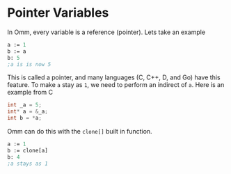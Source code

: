 # Pointer Variables

In Omm, every variable is a reference (pointer). Lets take an example

```clojure
a := 1
b := a
b: 5
;a is is now 5
```

This is called a pointer, and many languages (C, C++, D, and Go) have this feature. To make `a` stay as `1`, we need to perform an indirect of `a`. Here is an example from C

```c
int _a = 5;
int* a = &_a;
int b = *a;
```

Omm can do this with the `clone[]` built in function.

```clojure
a := 1
b := clone[a]
b: 4
;a stays as 1
```

